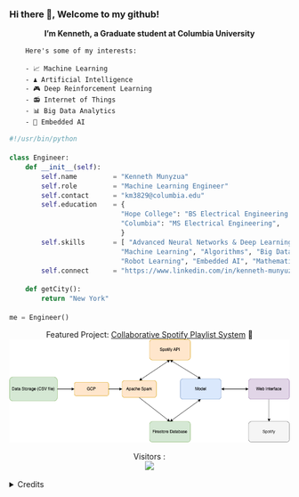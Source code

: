 ### Hi there 👋, Welcome to my github!

<!--
**Kennethm-spec/Kennethm-spec** is a ✨ _special_ ✨ repository because its `README.md` (this file) appears on your GitHub profile.

Here are some ideas to get you started:

- 🔭 I’m currently working on ...
- 🌱 I’m currently learning ...
- 👯 I’m looking to collaborate on ...
- 🤔 I’m looking for help with ...
- 💬 Ask me about ...
- 📫 How to reach me: ...
- 😄 Pronouns: ...
- ⚡ Fun fact: ...
-->

<!-- <img src="https://github.com/athornton1618/athornton1618/blob/main/hello.PNG?raw=true" align="left" alt="Hello!"> -->

<p align="center">
    <p align="center"><strong>I’m Kenneth, a Graduate student at Columbia University</strong></p>
    <p align="center">
        <!-- <img alt="CU" width="22px" src="https://github.com/athornton1618/athornton1618/blob/main/Crown.jpg" /> -->

        Here's some of my interests:

        - 📈 Machine Learning 
        - ♟️ Artificial Intelligence
        - 🎮 Deep Reinforcement Learning
        - 📻 Internet of Things
        - 📊 Big Data Analytics
        - 📡 Embedded AI
</p>
</p>

```python
#!/usr/bin/python

class Engineer:
    def __init__(self):
        self.name         = "Kenneth Munyzua"
        self.role         = "Machine Learning Engineer"
        self.contact      = "km3829@columbia.edu"
        self.education    = {
                            "Hope College": "BS Electrical Engineering & BA Computer Science",
                            "Columbia": "MS Electrical Engineering",
                            }
        self.skills       = [ "Advanced Neural Networks & Deep Learning", "Reinforcement Learning", "IoT",
                            "Machine Learning", "Algorithms", "Big Data Analytics", 
                            "Robot Learning", "Embedded AI", "Mathematics of Deep Learning"]
        self.connect      = "https://www.linkedin.com/in/kenneth-munyuza/"
    
    def getCity():
        return "New York"

me = Engineer()
```

<p align="center">
    Featured Project: <a href="https://github.com/Qulxis/Collaborative-Spotify-Playlist-System"> Collaborative Spotify Playlist System</a> 🔽 </br>
    <img src="https://github.com/Kennethm-spec/Kennethm-spec/blob/main/spotify_big_data_architecture.png?raw=true" alt="Hello!">
</p>

<p align="center">
  Visitors :</br>
  <img src="https://profile-counter.glitch.me/Kennethm-spec/count.svg" />
</p>
  
<details>
    <summary>
        Credits
    </summary>
    <ul>
        <li>Layout ideas acquired from <a href="https://github.com/athornton1618"> athornton1618</a></li>
    </ul>
</details>
